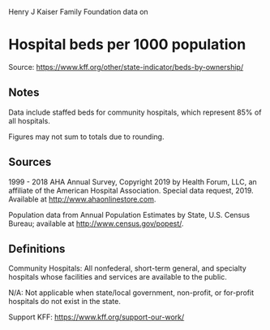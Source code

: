 Henry J Kaiser Family Foundation data on 

Hospital beds per 1000 population
==============
Source: https://www.kff.org/other/state-indicator/beds-by-ownership/


Notes
----
Data include staffed beds for community hospitals, which represent 85% of all hospitals.

Figures may not sum to totals due to rounding.


Sources
----
1999 - 2018 AHA Annual Survey, Copyright 2019 by Health Forum, LLC, an affiliate of the American Hospital Association. Special data request, 2019. Available at http://www.ahaonlinestore.com.

Population data from Annual Population Estimates by State, U.S. Census Bureau; available at http://www.census.gov/popest/.


Definitions
----
Community Hospitals: All nonfederal, short-term general, and specialty hospitals whose facilities and services are available to the public.

N/A: Not applicable when state/local government, non-profit, or for-profit hospitals do not exist in the state.

Support KFF: https://www.kff.org/support-our-work/
